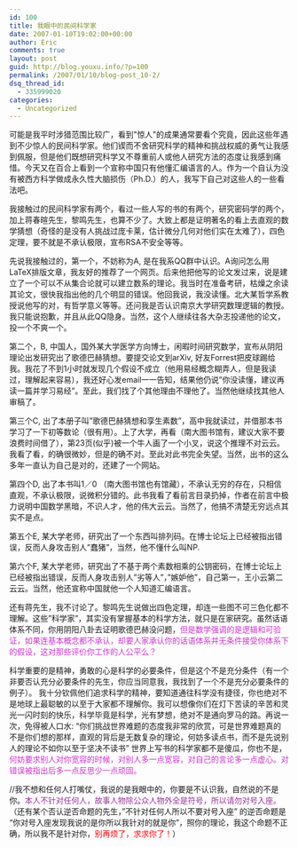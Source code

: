 ```yaml
---
id: 100
title: 我眼中的民间科学家
date: 2007-01-10T19:02:00+00:00
author: Eric
comments: true
layout: post
guid: http://blog.youxu.info/?p=100
permalink: /2007/01/10/blog-post_10-2/
dsq_thread_id:
  - 335999020
categories:
  - Uncategorized
---
```

可能是我平时涉猎范围比较广，看到"惊人"的成果通常要看个究竟，因此这些年遇到不少惊人的民间科学家。他们锲而不舍研究科学的精神和挑战权威的勇气让我感到佩服，但是他们既想研究科学又不尊重前人或他人研究方法的态度让我感到痛惜。今天又在百合上看到一个宣称中国只有他懂汇编语言的人。作为一个自认为没有被西方科学做成永久性大脑损伤（Ph.D.）的人，我写下自己对这些人的一些看法吧。

我接触过的民间科学家有两个，看过一些人写的书的有两个，研究密码学的两个，加上蒋春暄先生，黎鸣先生，也算不少了。大致上都是证明著名的看上去直观的数学猜想（奇怪的是没有人挑战过庞卡莱，估计微分几何对他们实在太难了），四色定理，要不就是不承认极限，宣布RSA不安全等等。 

先说我接触过的，第一个，不妨称为A, 是在我系QQ群中认识。A询问怎么用LaTeX排版文章，我友好的推荐了一个网页。后来他把他写的论文发过来，说是建立了一个可以不从集合论就可以建立数系的理论。我当时在准备考研，枯燥之余读其论文，很快我指出他的几个明显的错误。他回我说，我没读懂。北大某哲学系教授说他写的对，有哲学意义等等。还问我是否认识南京大学研究数理逻辑的教授。我只能说抱歉，并且从此QQ隐身。当然，这个人继续往各大杂志投递他的论文，投一个不爽一个。 

第二个，B, 中国人，国外某大学医学方向博士，闲暇时间研究数学，宣布从阴阳理论出发研究出了歌德巴赫猜想。要提交论文到arXiv, 好友Forrest把皮球踢给我。我花了不到1小时就发现几个假设不成立（他用易经概念糊弄人，但是我读过，理解起来容易），我还好心发email一一告知，结果他仍说&#8221;你没读懂，建议再读一篇并学习易经&#8221;。至此，我们找了个其他理由不理他了。当然他继续找其他人审稿了。

第三个C, 出了本册子叫&#8221;歌德巴赫猜想和孪生素数&#8221;，高中我就读过，并借那本书学习了一下初等数论（很有用）。上了大学，再看（南大图书馆有，建议大家不要浪费时间借了），第23页(似乎)被一个牛人画了一个小叉，说这个推理不对云云。我看了看，的确很微妙，但是的确不对。至此对此书完全失望。当然，出书的这么多年一直认为自己是对的，还建了一个网站。 

第四个D, 出了本书叫1／0 （南大图书馆也有馆藏），不承认无穷的存在，只相信直观，不承认极限，说微积分错的。此书我看了看前言目录扔掉，作者在前言中极力说明中国数学黑暗，不识人才，他的伟大云云。当然了，他搞不清楚无穷远点其实不是点。

第五个E, 某大学老师，研究出了一个东西叫排列码。在博士论坛上已经被指出错误，反而人身攻击别人&#8221;蠢猪&#8221;，当然，他不懂什么叫NP.

第六个F, 某大学老师，研究出了不基于两个素数相乘的公钥密码，在博士论坛上已经被指出错误，反而人身攻击别人&#8221;劣等人&#8221;，&#8221;嫉妒他&#8221;，自己第一，王小云第二云云。当然，他还宣称中国就他一个人知道汇编语言。 

还有蒋先生，我不讨论了。黎鸣先生说做出四色定理，却连一些图不可三色化都不理解。这些&#8221;科学家&#8221;，其实没有掌握基本的科学方法，就只是在家研究。虽然话语体系不同，你用阴阳八卦去证明歌德巴赫没问题，<span style="color: rgb(204, 51, 204);">但是数学强调的是逻辑和可验证，如果连基本概念都不承认，却要人家承认你的话语体系并无条件接受你体系下的假设，这对那些评价你工作的人公平么？</span>

科学重要的是精神，勇敢的心是科学的必要条件，但是这个不是充分条件（有一个非要否认充分必要条件的先生，你应当同意我，我找到了一个不是充分必要条件的例子）。 我十分钦佩他们追求科学的精神，要知道通往科学没有捷径，你也绝对不是地球上最聪敏的以至于大家都不理解你。我可以想像你们在灯下苦读的辛苦和灵光一闪时刻的快乐，科学毕竟是科学，光有梦想，绝对不是通向罗马的路。再说一次，免得被人口水: &#8220;你们挑战世界难题的态度我非常的欣赏，可是世界难题真的不是你们想的那样，直观的背后是无数复杂的理论，何妨多读点书，而不是先说别人的理论不如你以至于坚决不读书&#8221; 世界上写书的科学家都不是傻瓜，你也不是， <span style="color: rgb(204, 51, 204);">何妨要求别人对你宽容的时候，对别人多一点宽容，对自己的言论多一点虚心。对错误被指出后多一点反思少一点顽固。</span>

//我不想和任何人打嘴仗，我说的是我眼中的，你要是不认识我，自然说的不是你。<span style="color: rgb(153, 51, 153);">本人不针对任何人，故事人物除公众人物外全是符号，所以请勿对号入座。</span> （还有某个否认逆否命题的先生，&#8221;不针对任何人所以不要对号入座&#8221; 的逆否命题是 &#8220;你对号入座发现我说的是你所以我针对的就是你&#8221;，照你的理论，我这个命题不正确，所以我不是针对你，<span style="color: rgb(255, 0, 0);">别再烦了，求求你了！</span>）